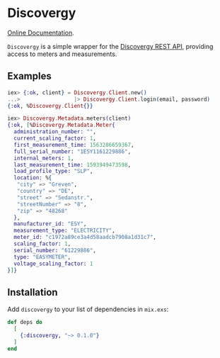 # Discovergy

[Online Documentation](https://hexdocs.pm/discovergy).

<!-- MDOC !-->

`Discovergy` is a simple wrapper for the [Discovergy REST API](https://api.discovergy.com/docs/), providing access to meters and measurements.

## Examples

```elixir
iex> {:ok, client} = Discovergy.Client.new()
...>                 |> Discovergy.Client.login(email, password)
{:ok, %Discovergy.Client{}}

iex> Discovergy.Metadata.meters(client)
{:ok, [%Discovergy.Metadata.Meter{
  administration_number: "",
  current_scaling_factor: 1,
  first_measurement_time: 1563286659367,
  full_serial_number: "1ESY1161229886",
  internal_meters: 1,
  last_measurement_time: 1593949473598,
  load_profile_type: "SLP",
  location: %{
   "city" => "Greven",
   "country" => "DE",
   "street" => "Sedanstr.",
   "streetNumber" => "8",
   "zip" => "48268"
  },
  manufacturer_id: "ESY",
  measurement_type: "ELECTRICITY",
  meter_id: "c1972a89ce3a4d58aadcb7908a1d31c7",
  scaling_factor: 1,
  serial_number: "61229886",
  type: "EASYMETER",
  voltage_scaling_factor: 1
}]}

```

<!-- MDOC !-->

## Installation

Add `discovergy` to your list of dependencies in `mix.exs`:

```elixir
def deps do
  [
    {:discovergy, "~> 0.1.0"}
  ]
end
```

